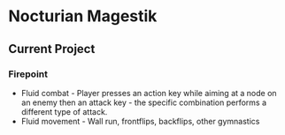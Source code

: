 # Nocturian Magestik
## Current Project
### Firepoint
* Fluid combat - Player presses an action key while aiming at a node on an enemy then an attack key - the specific combination performs a different type of attack.
* Fluid movement - Wall run, frontflips, backflips, other gymnastics
